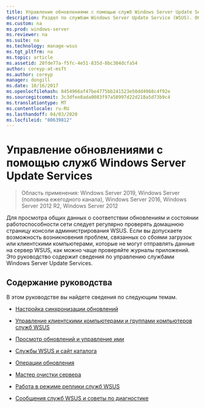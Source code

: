 ```yaml
---
title: Управление обновлениями с помощью служб Windows Server Update Services
description: Раздел по службам Windows Server Update Service (WSUS). Общие сведения о Управление обновлениями со ссылками на соответствующие разделы
ms.custom: na
ms.prod: windows-server
ms.reviewer: na
ms.suite: na
ms.technology: manage-wsus
ms.tgt_pltfrm: na
ms.topic: article
ms.assetid: 28fde77a-f5fc-4e51-835d-8bc304dcfa54
author: coreyp-at-msft
ms.author: coreyp
manager: dongill
ms.date: 10/16/2017
ms.openlocfilehash: 8454966af47be4775bb241523e50dd4968c4f92e
ms.sourcegitcommit: 3c3dfee8ada0083f97a58997d22d218a5d73b9c4
ms.translationtype: MT
ms.contentlocale: ru-RU
ms.lasthandoff: 04/03/2020
ms.locfileid: "80639812"
---
```

# <a name="update-management-with-windows-server-update-services"></a>Управление обновлениями с помощью служб Windows Server Update Services

>Область применения: Windows Server 2019, Windows Server (половина ежегодного канала), Windows Server 2016, Windows Server 2012 R2, Windows Server 2012

Для просмотра общих данных о соответствии обновлениям и состоянии работоспособности сети следует регулярно проверять домашнюю страницу консоли администрирования WSUS. Если вы допускаете возможность возникновения проблем, связанных со сбоями загрузок или клиентскими компьютерами, которые не могут отправлять данные на сервер WSUS, как можно чаще проверяйте журналы приложений. Это руководство содержит сведения по управлению службами Windows Server Update Services.  
  
## <a name="in-this-guide"></a>Содержание руководства  
В этом руководстве вы найдете сведения по следующим темам.  
  
-   [Настройка синхронизации обновлений](setting-up-update-synchronizations.md)  
  
-   [Управление клиентскими компьютерами и группами компьютеров служб WSUS](managing-wsus-client-computers-and-wsus-computer-groups.md)  
  
-   [Просмотр обновлений и управление ими](viewing-and-managing-updates.md)  
  
-   [Службы WSUS и сайт каталога](wsus-and-the-catalog-site.md)  
  
-   [Операции обновления](updates-operations.md)  
  
-   [Мастер очистки сервера](the-server-cleanup-wizard.md)  
  
-   [Работа в режиме реплики служб WSUS](running-wsus-replica-mode.md)  
  
-   [Сообщения служб WSUS и советы по диагностике](wsus-messages-and-troubleshooting-tips.md)  
